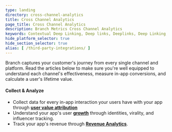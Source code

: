 ```yaml
---
type: landing
directory: cross-channel-analytics
title: Cross Channel Analytics
page_title: Cross Channel Analytics
description: Branch Metrics Cross Channel Analytics
keywords: Contextual Deep Linking, Deep links, Deeplinks, Deep Linking, Deeplinking, Deferred Deep Linking, Deferred Deeplinking, Google App Indexing, Google App Invites, Apple Universal Links, Android App Links, Apple Spotlight Search, Facebook App Links, AppLinks, Deepviews, Deep views, Dashboard, iOS9
hide_platform_selector: true
hide_section_selector: true
alias: [ /third-party-integrations/ ]
---
```


Branch captures your customer's journey from every single channel and platform. Read the articles below to make sure you're well equipped to understand each channel's effectiveness, measure in-app conversions, and calculate a user's lifetime value.

#### Collect & Analyze

- Collect data for every in-app interaction your users have with your app through **[user value attribution](user-value-attribution)**
- Understand your app's user **[growth](growth-attribution)** through identities, virality, and influencer tracking.
- Track your app's revenue through **[Revenue Analytics](revenue-analytics)**.
